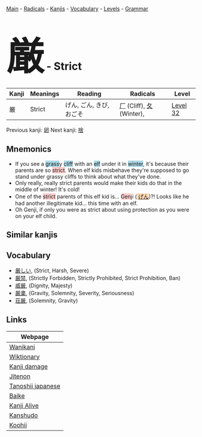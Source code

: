<style> bigfont {font-size: 100px}</style>
[Main](../index.md) -
[Radicals](../radicals.md) -
[Kanjis](../kanjis.md) -
[Vocabulary](../vocabulary.md) -
[Levels](../levels.md) -
[Grammar](../grammar.md)
# <bigfont> 厳</bigfont> - Strict 

| Kanji | Meanings | Reading | Radicals | Level |
| --- | --- | --- | --- | --- |
| 厳 | Strict | げん, ごん, きび, おごそ | [厂](../radicals/厂.md) (Cliff), [夂](../radicals/夂.md) (Winter),  | [Level 32](../levels/wk_level32.md) |

Previous kanji: [卵](卵.md) Next kanji: [捨](捨.md) 

## Mnemonics
 * If you see a <span style="background-color:#ADD8E6"> grass</span>y <span style="background-color:#ADD8E6"> cliff</span> with an <span style="background-color:#ADD8E6"> elf</span> under it in <span style="background-color:#ADD8E6"> winter</span>, it's because their parents are so <span style="background-color:#ffcccb"> strict</span>. When elf kids misbehave they're supposed to go stand under grassy cliffs to think about what they've done.
* Only really, really strict parents would make their kids do that in the middle of winter! It's cold!
* One of the <span style="background-color:#ffcccb"> strict</span> parents of this elf kid is... <span style="background-color:#ffcccb"> Gen</span>ji (<span style="background-color:#fed8b1"> [げん](https://jisho.org/search/げん)</span>)?! Looks like he had another illegitimate kid... this time with an elf.
* Oh Genji, if only you were as strict about using protection as you were on your elf child.


## Similar kanjis
 


## Vocabulary
 * [厳しい](../vocabulary/厳.md), (Strict, Harsh, Severe)
* [厳禁](../vocabulary/厳.md), (Strictly Forbidden, Strictly Prohibited, Strict Prohibition, Ban)
* [威厳](../vocabulary/厳.md), (Dignity, Majesty)
* [厳粛](../vocabulary/厳.md), (Gravity, Solemnity, Severity, Seriousness)
* [荘厳](../vocabulary/厳.md), (Solemnity, Gravity)



## Links 

| Webpage |
| --- |
| [Wanikani          ](https://www.wanikani.com/kanji/厳) |
| [Wiktionary        ](https://en.wiktionary.org/wiki/厳) |
| [Kanji damage      ](http://www.kanjidamage.com/kanji/search?utf8=✓&q=厳) |
| [Jitenon           ](https://jitenon.com/kanji/厳) |
| [Tanoshii japanese ](https://www.tanoshiijapanese.com/dictionary/kanji.cfm?k=厳) |
| [Baike             ](https://baike.baidu.com/item/厳) |
| [Kanji Alive       ](https://app.kanjialive.com/厳) |
| [Kanshudo          ](https://www.kanshudo.com/searchmn?q=厳) |
| [Koohii            ](https://kanji.koohii.com/study/kanji/厳) |
